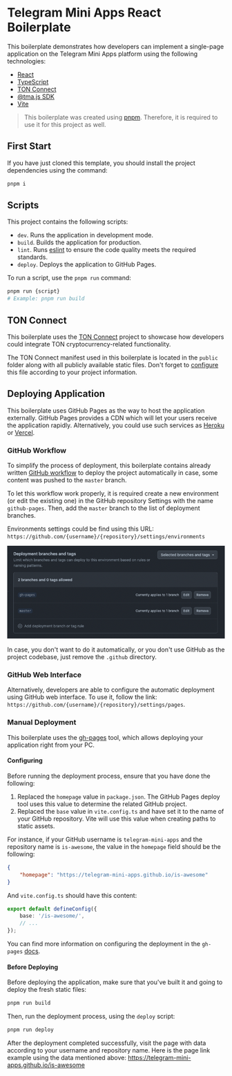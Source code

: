 # Telegram Mini Apps React Boilerplate

This boilerplate demonstrates how developers can implement a single-page application on the Telegram
Mini Apps platform using the following technologies:

- [React](https://react.dev/)
- [TypeScript](https://www.typescriptlang.org/)
- [TON Connect](https://docs.ton.org/develop/dapps/ton-connect/overview)
- [@tma.js SDK](https://docs.telegram-mini-apps.com/packages/tma-js-sdk)
- [Vite](https://vitejs.dev/)

> This boilerplate was created using [pnpm](https://pnpm.io/). Therefore, it is required to use
> it for this project as well.

## First Start

If you have just cloned this template, you should install the project dependencies using the
command:

```Bash
pnpm i
```

## Scripts

This project contains the following scripts:

- `dev`. Runs the application in development mode.
- `build`. Builds the application for production.
- `lint`. Runs [eslint](https://eslint.org/) to ensure the code quality meets the required
  standards.
- `deploy`. Deploys the application to GitHub Pages.

To run a script, use the `pnpm run` command:

```Bash
pnpm run {script}
# Example: pnpm run build
```

## TON Connect

This boilerplate uses the [TON Connect](https://docs.ton.org/develop/dapps/ton-connect/overview)
project to showcase how developers could integrate TON cryptocurrency-related functionality.

The TON Connect manifest used in this boilerplate is located in the `public` folder along with all
publicly available static files. Don't forget
to [configure](https://docs.ton.org/develop/dapps/ton-connect/manifest) this file according to your
project information.

## Deploying Application

This boilerplate uses GitHub Pages as the way to host the application externally. GitHub Pages provides a CDN
which will let your users receive the application rapidly. Alternatively, you could use such services
as [Heroku](https://www.heroku.com/) or [Vercel](https://vercel.com).

### GitHub Workflow

To simplify the process of deployment, this boilerplate contains already
written [GitHub workflow](.github/workflows/github-pages-deploy.yml) to deploy the project automatically in case, some
content was pushed to the `master` branch.

To let this workflow work properly, it is required create a new environment (or edit the existing one) in the GitHub
repository Settings with the name `github-pages`. Then, add the `master` branch to the list of deployment branches.

Environments settings could be find using this URL: `https://github.com/{username}/{repository}/settings/environments`

![img.png](.github/deployment-branches.png)

In case, you don't want to do it automatically, or you don't use GitHub as the project codebase, just remove the
`.github` directory.

### GitHub Web Interface

Alternatively, developers are able to configure the automatic deployment using GitHub web interface. To use it,
follow the link: `https://github.com/{username}/{repository}/settings/pages`.

### Manual Deployment

This boilerplate uses the [gh-pages](https://www.npmjs.com/package/gh-pages) tool, which allows deploying your 
application right from your PC. 

#### Configuring

Before running the deployment process, ensure that you have done the following:

1. Replaced the `homepage` value in `package.json`. The GitHub Pages deploy tool uses this value to
   determine the related GitHub project.
2. Replaced the `base` value in `vite.config.ts` and have set it to the name of your GitHub
   repository. Vite will use this value when creating paths to static assets.

For instance, if your GitHub username is `telegram-mini-apps` and the repository name
is `is-awesome`, the value in the `homepage` field should be the following:

```json
{
    "homepage": "https://telegram-mini-apps.github.io/is-awesome"
}
```

And `vite.config.ts` should have this content:

```ts
export default defineConfig({
    base: '/is-awesome/',
    // ...
});
```

You can find more information on configuring the deployment in the `gh-pages`
[docs](https://github.com/tschaub/gh-pages?tab=readme-ov-file#github-pages-project-sites).

#### Before Deploying

Before deploying the application, make sure that you've built it and going to deploy the fresh
static files:

```bash
pnpm run build
```

Then, run the deployment process, using the `deploy` script:

```Bash
pnpm run deploy
```

After the deployment completed successfully, visit the page with data according to your
username and repository name. Here is the page link example using the data mentioned above:
https://telegram-mini-apps.github.io/is-awesome